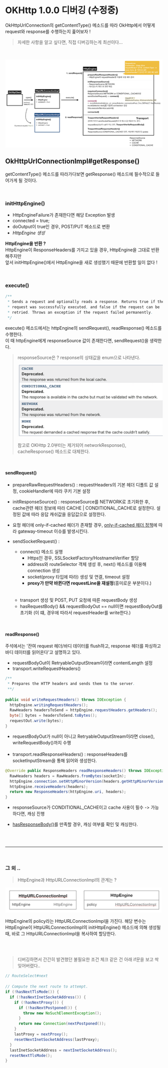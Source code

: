 
# OKHttp 1.0.0 디버깅 (수정중)
OkHttpUrlConnection의 getContentType() 메소드를 따라 OkHttp에서 어떻게 request와 response를 수행하는지 훑어보자 ! 
> 자세한 사항을 알고 싶다면, 직접 디버깅하는게 최선이다...

</br>

![](./image/okHttp-debugging.jpeg)
## OkHttpUrlConnectionImpl#getResponse()
getContentType() 메소드를 따라가다보면 getResponse() 메소드에 필수적으로 들어가게 될 것이다. 

</br>

### initHttpEngine()
  - HttpEngineFailure가 존재한다면 해당 Exception 발생
  - connected = true;
  - doOutput이 true인 경우, POST/PUT 메소드로 변환
  - *HttpEngine 생성*
  

**HttpEngine을 반환 ?** </br>
HttpEngine이 ResponseHeaders를 가지고 있을 경우, HttpEngine을 그대로 반환해주지만 </br>
앞서 initHttpEngine()에서 HttpEngine을 새로 생성했기 때문에 반환할 일이 없다 !

</br>

### execute()
``` java
/**
 * Sends a request and optionally reads a response. Returns true if the
 * request was successfully executed, and false if the request can be
 * retried. Throws an exception if the request failed permanently.
 */
```
execute() 메소드에서는 httpEngine의 sendRequest(), readResponse() 메소드를 수행한다. </br>
이 때 httpEngine에게 responseSource 값이 존재한다면, sendRequest()을 생략한다. 

> responseSource은 ?
> response의 상태값을 enum으로 나타낸다. 
> 
> ![](./image/responseSource.png)
>
> 참고로 OKHttp 2.0부터는 제거되어 networkResponse(), cacheResponse() 메소드로 대체한다.


</br>

#### sendRequest()
- prepareRawRequestHeaders() : 
  requestHeaders의 기본 헤더 디폴트 값 설정, cookieHandler에 따라 쿠키 기본 설정
- initResponseSource() : 
  responseSource를 NETWORK로 초기화한 후, </br>
  cache관련 헤더 정보에 따라 CACHE | CONDITIONAL_CACHE로 설정한다.
  설정된 값에 따라 응답 캐쉬값을 응답값으로 설정한다. 
- 요청 헤더에 only-if-cached 헤더가 존재할 경우, [only-if-cached 헤더 정책](http://www.w3.org/Protocols/rfc2616/rfc2616-sec14.html#sec14.9.4)에 따라 
  gateway-timeout 이슈를 발생시킨다. 
 
- sendSocketRequest() : </br>
  - connect() 메소드 실행 
      - Https인 경우, SSLSocketFactory/HostnameVerifier 할당
      - address와 routeSelector 객체 생성 후, next() 메소드를 이용해 connection 생성
      - socket(proxy 타입에 따라) 생성 및 연결, timeout 설정
      - **proxy가 만약 바뀐다면 requestLine을 재설정**(흥미로운 부분이다.) 
    </br>
    </br>
  - transport 생성 및 POST, PUT 요청에 따른 requestBody 생성
  - hasRequestBody() && requestBodyOut == null이면 requestBodyOut를 초기화 (이 떄, 경우에 따라서 requestHeader를 write한다.)

</br>

#### readResponse()
주석에서는 '잔여 request 헤더/바디 데이터를 flush하고, response 헤더를 파싱하고 바디 데이터를 읽어온다'고 설명하고 있다.

- requestBodyOut이 RetryableOutputStream이라면 contentLength 설정
- transport.writeRequestHeaders()
>
``` java
/**
 * Prepares the HTTP headers and sends them to the server.
 **/

public void writeRequestHeaders() throws IOException {
  httpEngine.writingRequestHeaders();
  RawHeaders headersToSend = httpEngine.requestHeaders.getHeaders();
  byte[] bytes = headersToSend.toBytes();
  requestOut.write(bytes);
}
```
- requestBodyOut가 null이 아니고 RetryableOutputStream이라면 close(), writeRequestBody()까지 수행  </br> </br>
- transport.readResponseHeaders() : responseHeaders를 socketInputStream을 통해 읽어와 생성한다.
``` java
@Override public ResponseHeaders readResponseHeaders() throws IOException {
  RawHeaders headers = RawHeaders.fromBytes(socketIn);
  httpEngine.connection.setHttpMinorVersion(headers.getHttpMinorVersion());
  httpEngine.receiveHeaders(headers);
  return new ResponseHeaders(httpEngine.uri, headers);
}
```
- responseSource가 CONDITIONAL_CACHE이고 cache 사용이 필수 -> 가능하다면, 캐싱 진행

- [hasResponseBody()](https://tools.ietf.org/html/rfc2616#section-4.3)를 만족할 경우, 
캐싱 여부를 확인 및 캐싱한다.

</br></br>


---

</br>

### 그 외 .. 

> HttpEngine과 HttpURLConnectionImpl의 관계는 ? </br>
>
![](./image/httpEngineAndUrlConnectionImpl.png)

HttpEngine의 policy라는 HttpURLConnectionImpl을 가진다.
해당 변수는 HttpEngine이 HttpURLConnectionImpl의 initHttpEngine() 메소드에 의해 생성될 때, 바로 그 HttpURLConnectionImpl을 복사하여 할당한다.

 
</br></br>

> 디버깅하면서 간간히 발견했던 불필요한 조건 체크 같은 건 아래 if문을 보고 싹 잊어버렸다..
``` java
// RouteSelect#next

// Compute the next route to attempt.
if (!hasNextTlsMode()) {
  if (!hasNextInetSocketAddress()) {
    if (!hasNextProxy()) {
      if (!hasNextPostponed()) {
        throw new NoSuchElementException();
      }
      return new Connection(nextPostponed());
    }
    lastProxy = nextProxy();
    resetNextInetSocketAddress(lastProxy);
  }
  lastInetSocketAddress = nextInetSocketAddress();
  resetNextTlsMode();
}
``` 
